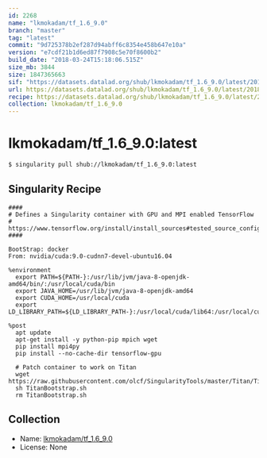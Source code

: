 ```yaml
---
id: 2268
name: "lkmokadam/tf_1.6_9.0"
branch: "master"
tag: "latest"
commit: "9d725378b2ef287d94abff6c8354e458b647e10a"
version: "e7cdf21b1d6ed87f7908c5e70f8600b2"
build_date: "2018-03-24T15:18:06.515Z"
size_mb: 3844
size: 1847365663
sif: "https://datasets.datalad.org/shub/lkmokadam/tf_1.6_9.0/latest/2018-03-24-9d725378-e7cdf21b/e7cdf21b1d6ed87f7908c5e70f8600b2.simg"
url: https://datasets.datalad.org/shub/lkmokadam/tf_1.6_9.0/latest/2018-03-24-9d725378-e7cdf21b/
recipe: https://datasets.datalad.org/shub/lkmokadam/tf_1.6_9.0/latest/2018-03-24-9d725378-e7cdf21b/Singularity
collection: lkmokadam/tf_1.6_9.0
---
```


# lkmokadam/tf_1.6_9.0:latest

```bash
$ singularity pull shub://lkmokadam/tf_1.6_9.0:latest
```

## Singularity Recipe

```singularity
####
# Defines a Singularity container with GPU and MPI enabled TensorFlow
# https://www.tensorflow.org/install/install_sources#tested_source_configurations
####

BootStrap: docker
From: nvidia/cuda:9.0-cudnn7-devel-ubuntu16.04

%environment
  export PATH=${PATH-}:/usr/lib/jvm/java-8-openjdk-amd64/bin/:/usr/local/cuda/bin
  export JAVA_HOME=/usr/lib/jvm/java-8-openjdk-amd64
  export CUDA_HOME=/usr/local/cuda
  export LD_LIBRARY_PATH=${LD_LIBRARY_PATH-}:/usr/local/cuda/lib64:/usr/local/cuda/extras/CUPTI/lib64

%post
  apt update 
  apt-get install -y python-pip mpich wget
  pip install mpi4py
  pip install --no-cache-dir tensorflow-gpu

  # Patch container to work on Titan
  wget https://raw.githubusercontent.com/olcf/SingularityTools/master/Titan/TitanBootstrap.sh
  sh TitanBootstrap.sh
  rm TitanBootstrap.sh
```

## Collection

 - Name: [lkmokadam/tf_1.6_9.0](https://github.com/lkmokadam/tf_1.6_9.0)
 - License: None

